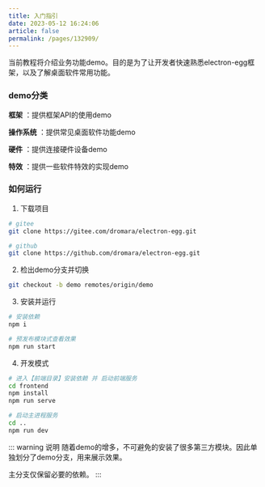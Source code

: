 ```yaml
---
title: 入门指引
date: 2023-05-12 16:24:06
article: false
permalink: /pages/132909/
---
```


当前教程将介绍业务功能demo。目的是为了让开发者快速熟悉electron-egg框架，以及了解桌面软件常用功能。

### demo分类
**框架** ：提供框架API的使用demo

**操作系统** ：提供常见桌面软件功能demo

**硬件** ：提供连接硬件设备demo

**特效** ：提供一些软件特效的实现demo

### 如何运行

1. 下载项目
```bash
# gitee
git clone https://gitee.com/dromara/electron-egg.git

# github
git clone https://github.com/dromara/electron-egg.git
```

2. 检出demo分支并切换
```bash
git checkout -b demo remotes/origin/demo
```

3. 安装并运行
```bash
# 安装依赖
npm i

# 预发布模块式查看效果
npm run start
```

4. 开发模式
```bash
# 进入【前端目录】安装依赖 并 启动前端服务
cd frontend 
npm install
npm run serve

# 启动主进程服务
cd ..
npm run dev
```

::: warning 说明
随着demo的增多，不可避免的安装了很多第三方模块。因此单独划分了demo分支，用来展示效果。

主分支仅保留必要的依赖。
:::

